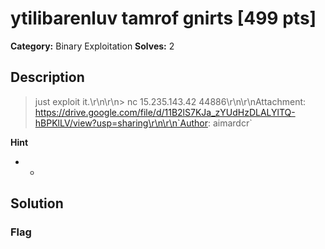 # ytilibarenluv tamrof gnirts [499 pts]

**Category:** Binary Exploitation
**Solves:** 2

## Description
>just exploit it.\r\n\r\n> nc 15.235.143.42 44886\r\n\r\nAttachment: https://drive.google.com/file/d/11B2lS7KJa_zYUdHzDLALYlTQ-hBPKlLV/view?usp=sharing\r\n\r\n`Author: aimardcr`

**Hint**
* -

## Solution

### Flag

